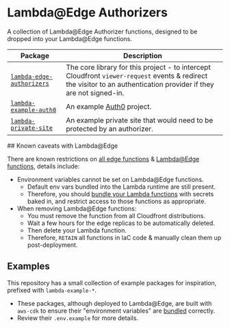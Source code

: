 # Lambda@Edge Authorizers

A collection of Lambda@Edge Authorizer functions, designed to be dropped into your Lambda@Edge functions.

Package | Description
---- | ----
[`lambda-edge-authorizers`](./packages/lambda-edge-authorizers/) | The core library for this project - to intercept Cloudfront `viewer-request` events & redirect the visitor to an authentication provider if they are not signed-in.
[`lambda-example-auth0`](./packages/lambda-example-auth0/) | An example [Auth0](https://auth0.com) project.
[`lambda-private-site`](./packages/lambda-private-site/) | An example private site that would need to be protected by an authorizer.

## Known caveats with Lambda@Edge

There are known restrictions on [all edge functions](https://docs.aws.amazon.com/AmazonCloudFront/latest/DeveloperGuide/edge-function-restrictions-all.html) & [Lambda@Edge functions](https://docs.aws.amazon.com/AmazonCloudFront/latest/DeveloperGuide/lambda-at-edge-function-restrictions.html), details include:

- Environment variables cannot be set on Lambda@Edge functions.
  - Default env vars bundled into the Lambda runtime are still present.
  - Therefore, you should [bundle your Lambda functions](./cdk/lambda-authorizer.ts#L34) with secrets baked in, and restrict access to those functions as appropriate.
- When removing Lambda@Edge functions:
  - You must remove the function from all Cloudfront distributions.
  - Wait a few hours for the edge replicas to be automatically deleted.
  - Then delete your Lambda function.
  - Therefore, `RETAIN` all functions in IaC code & manually clean them up post-deployment.

## Examples

This repository has a small collection of example packages for inspiration, prefixed with `lambda-example-*`.

- These packages, although deployed to Lambda@Edge, are built with `aws-cdk` to ensure their "environment variables" are [bundled](./cdk/lambda-authorizer.ts#L34) correctly.
- Review their `.env.example` for more details.
